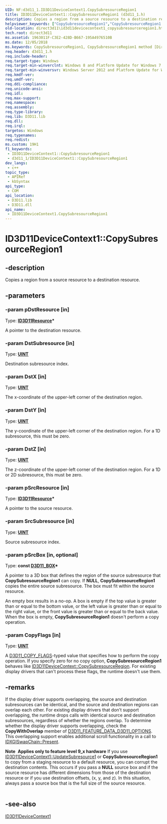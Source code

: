 ```yaml
---
UID: NF:d3d11_1.ID3D11DeviceContext1.CopySubresourceRegion1
title: ID3D11DeviceContext1::CopySubresourceRegion1 (d3d11_1.h)
description: Copies a region from a source resource to a destination resource.
helpviewer_keywords: ["CopySubresourceRegion1","CopySubresourceRegion1 method [Direct3D 11]","CopySubresourceRegion1 method [Direct3D 11]","ID3D11DeviceContext1 interface","ID3D11DeviceContext1 interface [Direct3D 11]","CopySubresourceRegion1 method","ID3D11DeviceContext1.CopySubresourceRegion1","ID3D11DeviceContext1::CopySubresourceRegion1","d3d11_1/ID3D11DeviceContext1::CopySubresourceRegion1","direct3d11.id3d11devicecontext1_copysubresourceregion1"]
old-location: direct3d11\id3d11devicecontext1_copysubresourceregion1.htm
tech.root: direct3d11
ms.assetid: 1963011F-C3E2-428D-B667-195A4976510B
ms.date: 12/05/2018
ms.keywords: CopySubresourceRegion1, CopySubresourceRegion1 method [Direct3D 11], CopySubresourceRegion1 method [Direct3D 11],ID3D11DeviceContext1 interface, ID3D11DeviceContext1 interface [Direct3D 11],CopySubresourceRegion1 method, ID3D11DeviceContext1.CopySubresourceRegion1, ID3D11DeviceContext1::CopySubresourceRegion1, d3d11_1/ID3D11DeviceContext1::CopySubresourceRegion1, direct3d11.id3d11devicecontext1_copysubresourceregion1
req.header: d3d11_1.h
req.include-header: 
req.target-type: Windows
req.target-min-winverclnt: Windows 8 and Platform Update for Windows 7 [desktop apps \| UWP apps]
req.target-min-winversvr: Windows Server 2012 and Platform Update for Windows Server 2008 R2 [desktop apps \| UWP apps]
req.kmdf-ver: 
req.umdf-ver: 
req.ddi-compliance: 
req.unicode-ansi: 
req.idl: 
req.max-support: 
req.namespace: 
req.assembly: 
req.type-library: 
req.lib: D3D11.lib
req.dll: 
req.irql: 
targetos: Windows
req.typenames: 
req.redist: 
ms.custom: 19H1
f1_keywords:
 - ID3D11DeviceContext1::CopySubresourceRegion1
 - d3d11_1/ID3D11DeviceContext1::CopySubresourceRegion1
dev_langs:
 - c++
topic_type:
 - APIRef
 - kbSyntax
api_type:
 - COM
api_location:
 - D3D11.lib
 - D3D11.dll
api_name:
 - ID3D11DeviceContext1.CopySubresourceRegion1
---
```


# ID3D11DeviceContext1::CopySubresourceRegion1


## -description

Copies a region from a source resource to a destination resource.

## -parameters

### -param pDstResource [in]

Type: <b><a href="https://docs.microsoft.com/windows/desktop/api/d3d11/nn-d3d11-id3d11resource">ID3D11Resource</a>*</b>

A pointer to the destination resource.

### -param DstSubresource [in]

Type: <b><a href="https://docs.microsoft.com/windows/desktop/WinProg/windows-data-types">UINT</a></b>

Destination subresource index.

### -param DstX [in]

Type: <b><a href="https://docs.microsoft.com/windows/desktop/WinProg/windows-data-types">UINT</a></b>

The x-coordinate of the upper-left corner of the destination region.

### -param DstY [in]

Type: <b><a href="https://docs.microsoft.com/windows/desktop/WinProg/windows-data-types">UINT</a></b>

The y-coordinate of the upper-left corner of the destination region. For a 1D subresource, this must be zero.

### -param DstZ [in]

Type: <b><a href="https://docs.microsoft.com/windows/desktop/WinProg/windows-data-types">UINT</a></b>

The z-coordinate of the upper-left corner of the destination region. For a 1D or 2D subresource, this must be zero.

### -param pSrcResource [in]

Type: <b><a href="https://docs.microsoft.com/windows/desktop/api/d3d11/nn-d3d11-id3d11resource">ID3D11Resource</a>*</b>

A pointer to the source resource.

### -param SrcSubresource [in]

Type: <b><a href="https://docs.microsoft.com/windows/desktop/WinProg/windows-data-types">UINT</a></b>

Source subresource index.

### -param pSrcBox [in, optional]

Type: <b>const <a href="https://docs.microsoft.com/windows/desktop/api/d3d11/ns-d3d11-d3d11_box">D3D11_BOX</a>*</b>

A pointer to a 3D box that defines the region of the source subresource that <b>CopySubresourceRegion1</b> can copy. If <b>NULL</b>, <b>CopySubresourceRegion1</b> copies the entire source subresource. The box must fit within the source resource.

An empty box results in a no-op. A box is empty if the top value is greater than or equal to the bottom value, or the left value is greater than or equal to the right value, or the front value is greater than or equal to the back value. When the box is empty, <b>CopySubresourceRegion1</b> doesn't perform a copy operation.

### -param CopyFlags [in]

Type: <b><a href="https://docs.microsoft.com/windows/desktop/WinProg/windows-data-types">UINT</a></b>

A <a href="https://docs.microsoft.com/windows/desktop/api/d3d11_1/ne-d3d11_1-d3d11_copy_flags">D3D11_COPY_FLAGS</a>-typed value that specifies how to perform the copy operation. If you specify zero for no copy option, <b>CopySubresourceRegion1</b> behaves like <a href="https://docs.microsoft.com/windows/desktop/api/d3d11/nf-d3d11-id3d11devicecontext-copysubresourceregion">ID3D11DeviceContext::CopySubresourceRegion</a>. For existing display drivers that can't process these flags, the runtime doesn't use them.

## -remarks

If the display driver supports overlapping, the source and destination subresources can be identical, and the source and destination regions can overlap each other.  For existing display drivers that don’t support overlapping, the runtime drops calls with identical source and destination subresources, regardless of whether the regions overlap.  To determine whether the display driver supports overlapping, check the <b>CopyWithOverlap</b> member of <a href="https://docs.microsoft.com/windows/desktop/api/d3d11/ns-d3d11-d3d11_feature_data_d3d11_options">D3D11_FEATURE_DATA_D3D11_OPTIONS</a>. This overlapping support enables additional scroll functionality in a call to <a href="https://docs.microsoft.com/windows/desktop/api/dxgi/nf-dxgi-idxgiswapchain-present">IDXGISwapChain::Present</a>.

<div class="alert"><b>Note</b>  <b>Applies only to feature level 9_x hardware</b> If you use <a href="https://docs.microsoft.com/windows/desktop/api/d3d11_1/nf-d3d11_1-id3d11devicecontext1-updatesubresource1">ID3D11DeviceContext1::UpdateSubresource1</a> or <b>CopySubresourceRegion1</b> to copy from a staging resource to a default resource, you can corrupt the destination contents. This occurs if you pass a <b>NULL</b> source box and if the source resource has different dimensions from those of the destination resource or if you use destination offsets, (x, y, and z). In this situation, always pass a source box that is the full size of the source resource.</div>
<div> </div>

## -see-also

<a href="https://docs.microsoft.com/windows/desktop/api/d3d11_1/nn-d3d11_1-id3d11devicecontext1">ID3D11DeviceContext1</a>


